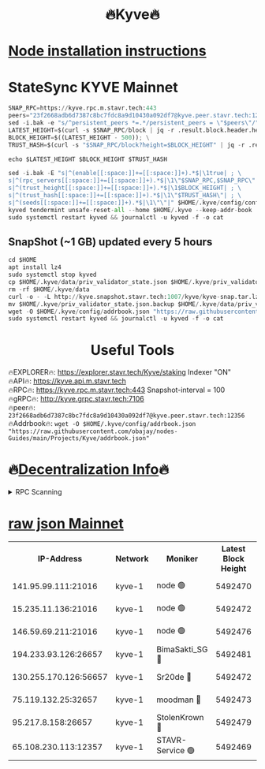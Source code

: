 <h1 align="center"> 🔥Kyve🔥</h1>

[Node installation instructions](https://github.com/obajay/nodes-Guides/tree/main/Projects/Kyve)
=
# StateSync KYVE Mainnet
```python
SNAP_RPC=https://kyve.rpc.m.stavr.tech:443
peers="23f2668adb6d7387c8bc7fdc8a9d10430a092df7@kyve.peer.stavr.tech:12356"
sed -i.bak -e "s/^persistent_peers *=.*/persistent_peers = \"$peers\"/" $HOME/.kyve/config/config.toml
LATEST_HEIGHT=$(curl -s $SNAP_RPC/block | jq -r .result.block.header.height); \
BLOCK_HEIGHT=$((LATEST_HEIGHT - 500)); \
TRUST_HASH=$(curl -s "$SNAP_RPC/block?height=$BLOCK_HEIGHT" | jq -r .result.block_id.hash)

echo $LATEST_HEIGHT $BLOCK_HEIGHT $TRUST_HASH

sed -i.bak -E "s|^(enable[[:space:]]+=[[:space:]]+).*$|\1true| ; \
s|^(rpc_servers[[:space:]]+=[[:space:]]+).*$|\1\"$SNAP_RPC,$SNAP_RPC\"| ; \
s|^(trust_height[[:space:]]+=[[:space:]]+).*$|\1$BLOCK_HEIGHT| ; \
s|^(trust_hash[[:space:]]+=[[:space:]]+).*$|\1\"$TRUST_HASH\"| ; \
s|^(seeds[[:space:]]+=[[:space:]]+).*$|\1\"\"|" $HOME/.kyve/config/config.toml
kyved tendermint unsafe-reset-all --home $HOME/.kyve --keep-addr-book
sudo systemctl restart kyved && journalctl -u kyved -f -o cat
```

## SnapShot (~1 GB) updated every 5 hours
```python
cd $HOME
apt install lz4
sudo systemctl stop kyved
cp $HOME/.kyve/data/priv_validator_state.json $HOME/.kyve/priv_validator_state.json.backup
rm -rf $HOME/.kyve/data
curl -o - -L http://kyve.snapshot.stavr.tech:1007/kyve/kyve-snap.tar.lz4 | lz4 -c -d - | tar -x -C $HOME/.kyve --strip-components 2
mv $HOME/.kyve/priv_validator_state.json.backup $HOME/.kyve/data/priv_validator_state.json
wget -O $HOME/.kyve/config/addrbook.json "https://raw.githubusercontent.com/obajay/nodes-Guides/main/Projects/Kyve/addrbook.json"
sudo systemctl restart kyved && journalctl -u kyved -f -o cat
```

<h1 align="center"> Useful Tools</h1>

🔥EXPLORER🔥:     https://explorer.stavr.tech/Kyve/staking        Indexer "ON" \
🔥API🔥: 			 		https://kyve.api.m.stavr.tech \
🔥RPC🔥:          https://kyve.rpc.m.stavr.tech:443	              Snapshot-interval = 100 \
🔥gRPC🔥:         http://kyve.grpc.stavr.tech:7106 \
🔥peer🔥:					`23f2668adb6d7387c8bc7fdc8a9d10430a092df7@kyve.peer.stavr.tech:12356` \
🔥Addrbook🔥:    ```wget -O $HOME/.kyve/config/addrbook.json "https://raw.githubusercontent.com/obajay/nodes-Guides/main/Projects/Kyve/addrbook.json"```

🔥[Decentralization Info](https://github.com/obajay/StateSync-snapshots/tree/main/Projects/Kyve/Decentralization)🔥
=

<details>
<summary>RPC Scanning</summary>

<h2 align="center"> We scan nodes in real time every 4 hours. And we provide the final result of RPC endpoints.
We cannot influence the operation of these nodes in any way. </h2>


```python
If Voting Power is higher than 0 --> then the Node is a validator of the network and may be subject to attack and be a potential threat to the chain.
```
```python
We marked such validators with a red symbol
```

</details>

[raw json Mainnet](https://rpc-check.kyvem.stavr.tech/kyvem/rpc-kyvem-result.json)
=



<table><tr><th>IP-Address</th><th>Network</th><th>Moniker</th><th>Latest Block Height</th><th>Earliest Block Height</th><th>Catching Up</th><th>Tx Index</th><th>Voting Power</th><th>Scan Time</th></tr><tr><td>141.95.99.111:21016</td><td>kyve-1</td><td>node 🟢</td><td>5492470</td><td>1</td><td>False</td><td>off</td><td>0</td><td>2024-03-23T23:27:15.799171264UTC</td></tr><tr><td>15.235.11.136:21016</td><td>kyve-1</td><td>node 🟢</td><td>5492472</td><td>1</td><td>False</td><td>off</td><td>0</td><td>2024-03-23T23:27:26.623143827UTC</td></tr><tr><td>146.59.69.211:21016</td><td>kyve-1</td><td>node 🟢</td><td>5492476</td><td>1</td><td>False</td><td>off</td><td>0</td><td>2024-03-23T23:27:52.160977201UTC</td></tr><tr><td>194.233.93.126:26657</td><td>kyve-1</td><td>BimaSakti_SG 🔴</td><td>5492481</td><td>2646001</td><td>False</td><td>off</td><td>651</td><td>2024-03-23T23:28:21.888775523UTC</td></tr><tr><td>130.255.170.126:56657</td><td>kyve-1</td><td>Sr20de 🔴</td><td>5492472</td><td>5217201</td><td>False</td><td>off</td><td>6003</td><td>2024-03-23T23:27:26.997541375UTC</td></tr><tr><td>75.119.132.25:32657</td><td>kyve-1</td><td>moodman 🔴</td><td>5492473</td><td>5392472</td><td>False</td><td>off</td><td>6865</td><td>2024-03-23T23:27:31.487925465UTC</td></tr><tr><td>95.217.8.158:26657</td><td>kyve-1</td><td>StolenKrown 🔴</td><td>5492479</td><td>5430801</td><td>False</td><td>on</td><td>2499</td><td>2024-03-23T23:28:12.896676666UTC</td></tr><tr><td>65.108.230.113:12357</td><td>kyve-1</td><td>STAVR-Service 🟢</td><td>5492469</td><td>5491901</td><td>False</td><td>on</td><td>0</td><td>2024-03-23T23:27:09.446519563UTC</td></tr></table>
